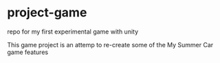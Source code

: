 # project-game
repo for my first experimental game with unity

This game project is an attemp to re-create some of the My Summer Car game features
